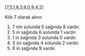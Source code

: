 [7,5,1,8,3,6,0,9,4,2] 

Kök 7 olarak alınır. 
1. 7 nin solunda 5 sağında 8 vardır.
2. 5 in sağında 6 solunda 1 vardır.
3. 1 in sağında 3 solunda 0 vardır.
4. 3 ün sağında 4 solunda 2 vardır.
5. 8 in sağında 9 vardır. 

